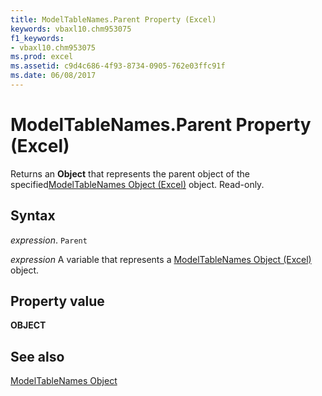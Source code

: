 ```yaml
---
title: ModelTableNames.Parent Property (Excel)
keywords: vbaxl10.chm953075
f1_keywords:
- vbaxl10.chm953075
ms.prod: excel
ms.assetid: c9d4c686-4f93-8734-0905-762e03ffc91f
ms.date: 06/08/2017
---
```



# ModelTableNames.Parent Property (Excel)

Returns an  **Object** that represents the parent object of the specified[ModelTableNames Object (Excel)](Excel.modeltablenames.md) object. Read-only.


## Syntax

 _expression_. `Parent`

 _expression_ A variable that represents a [ModelTableNames Object (Excel)](Excel.modeltablenames.md) object.


## Property value

 **OBJECT**


## See also



[ModelTableNames Object](Excel.modeltablenames.md)

